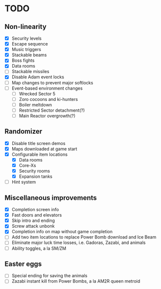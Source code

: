 TODO
====

## Non-linearity
- [x] Security levels
- [x] Escape sequence
- [x] Music triggers
- [x] Stackable beams
- [x] Boss fights
- [x] Data rooms
- [ ] Stackable missiles
- [x] Disable Adam event locks
- [ ] Map changes to prevent major softlocks
- [ ] Event-based environment changes
  * [ ] Wrecked Sector 5
  * [ ] Zoro cocoons and ki-hunters
  * [ ] Boiler meltdown
  * [ ] Restricted Sector detachment(?)
  * [ ] Main Reactor overgrowth(?)

## Randomizer
- [x] Disable title screen demos
- [x] Maps downloaded at game start
- [x] Configurable item locations
  * [x] Data rooms
  * [x] Core-Xs
  * [x] Security rooms
  * [x] Expansion tanks
- [ ] Hint system

## Miscellaneous improvements
- [x] Completion screen info
- [x] Fast doors and elevators
- [x] Skip intro and ending
- [x] Screw attack unbonk
- [x] Completion info on map without game completion
- [ ] Add two item locations to replace Power Bomb download and Ice Beam
- [ ] Eliminate major luck time losses, i.e. Gadoras, Zazabi, and animals
- [ ] Ability toggles, a la SM/ZM

## Easter eggs
- [ ] Special ending for saving the animals
- [ ] Zazabi instant kill from Power Bombs, a la AM2R queen metroid
